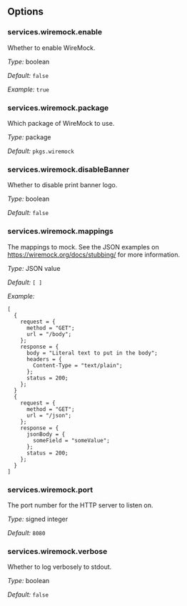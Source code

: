 [comment]: # (Do not edit this file as it is autogenerated. Go to docs/individual-docs if you want to make edits.)


[comment]: # (Please add your documentation on top of this line)

## Options

### services\.wiremock\.enable



Whether to enable WireMock\.



*Type:*
boolean



*Default:*
` false `



*Example:*
` true `



### services\.wiremock\.package



Which package of WireMock to use\.



*Type:*
package



*Default:*
` pkgs.wiremock `



### services\.wiremock\.disableBanner

Whether to disable print banner logo\.



*Type:*
boolean



*Default:*
` false `



### services\.wiremock\.mappings



The mappings to mock\.
See the JSON examples on [https://wiremock\.org/docs/stubbing/](https://wiremock\.org/docs/stubbing/) for more information\.



*Type:*
JSON value



*Default:*
` [ ] `



*Example:*

```
[
  {
    request = {
      method = "GET";
      url = "/body";
    };
    response = {
      body = "Literal text to put in the body";
      headers = {
        Content-Type = "text/plain";
      };
      status = 200;
    };
  }
  {
    request = {
      method = "GET";
      url = "/json";
    };
    response = {
      jsonBody = {
        someField = "someValue";
      };
      status = 200;
    };
  }
]
```



### services\.wiremock\.port



The port number for the HTTP server to listen on\.



*Type:*
signed integer



*Default:*
` 8080 `



### services\.wiremock\.verbose



Whether to log verbosely to stdout\.



*Type:*
boolean



*Default:*
` false `
